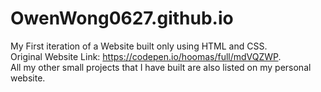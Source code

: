 # OwenWong0627.github.io

My First iteration of a Website built only using HTML and CSS.
<br>
Original Website Link: https://codepen.io/hoomas/full/mdVQZWP.
<br>
All my other small projects that I have built are also listed on my personal website.
